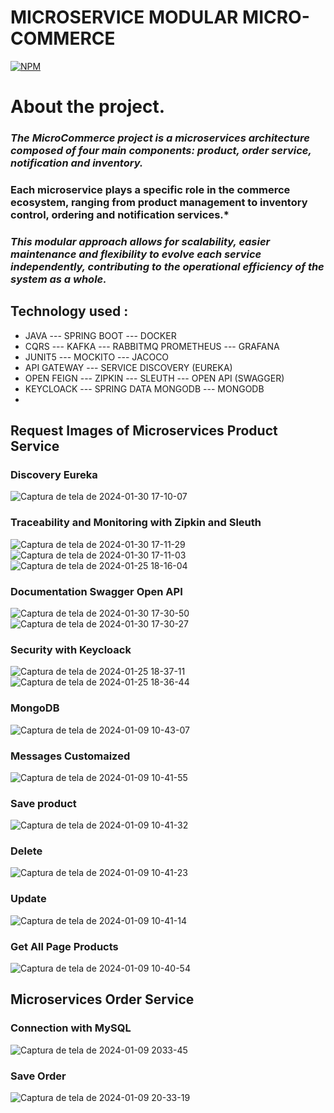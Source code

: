 # MICROSERVICE MODULAR  MICRO-COMMERCE

[![NPM](https://img.shields.io/npm/l/react)](https://github.com/JoelMaciel/Product-Catalog/blob/readm/LICENCE)

# About the project.


### *The MicroCommerce project is a microservices architecture composed of four main components: product, order service, notification and inventory.*
### Each microservice plays a specific role in the commerce ecosystem, ranging from product management to inventory control, ordering and notification services.*
### *This modular approach allows for scalability, easier maintenance and flexibility to evolve each service independently, contributing to the operational efficiency of the system as a whole.*

## Technology used :
-  JAVA ---  SPRING BOOT ---  DOCKER 
-  CQRS --- KAFKA --- RABBITMQ  PROMETHEUS --- GRAFANA
- JUNIT5 ---  MOCKITO --- JACOCO
-  API GATEWAY ---  SERVICE DISCOVERY (EUREKA)
-  OPEN FEIGN ---  ZIPKIN --- SLEUTH  ---  OPEN API (SWAGGER)
-  KEYCLOACK --- SPRING DATA MONGODB  --- MONGODB
-
## Request Images of Microservices Product Service

### Discovery Eureka

![Captura de tela de 2024-01-30 17-10-07](https://github.com/JoelMaciel/MicroCommerce/assets/77079093/ee7bd39c-69a2-4451-9f1a-8d748d77807f)

###  Traceability and Monitoring with Zipkin and Sleuth

![Captura de tela de 2024-01-30 17-11-29](https://github.com/JoelMaciel/MicroCommerce/assets/77079093/6839de0a-0b8f-4fae-b2d5-b022c67e2097)
![Captura de tela de 2024-01-30 17-11-03](https://github.com/JoelMaciel/MicroCommerce/assets/77079093/130e7c23-d77f-4652-a892-0f2d76fc9ba3)
![Captura de tela de 2024-01-25 18-16-04](https://github.com/JoelMaciel/MicroCommerce/assets/77079093/720f09b5-57d5-4684-9147-207d596ba9b5)

### Documentation Swagger Open API
![Captura de tela de 2024-01-30 17-30-50](https://github.com/JoelMaciel/MicroCommerce/assets/77079093/a0d08f0e-7a49-40a6-a7a4-1ee2996e9356)
![Captura de tela de 2024-01-30 17-30-27](https://github.com/JoelMaciel/MicroCommerce/assets/77079093/e2fa0fb9-46d9-45b1-8fed-87578795e27e)




### Security with Keycloack
![Captura de tela de 2024-01-25 18-37-11](https://github.com/JoelMaciel/MicroCommerce/assets/77079093/987c7813-1ced-4d19-980c-b7f79c748876)
![Captura de tela de 2024-01-25 18-36-44](https://github.com/JoelMaciel/MicroCommerce/assets/77079093/5d539843-9e4c-44dc-8f07-38b9659c7c82)

### MongoDB
![Captura de tela de 2024-01-09 10-43-07](https://github.com/JoelMaciel/MicroCommerce/assets/77079093/cd6ffbf2-6977-470a-9a36-5d36025835df)

### Messages Customaized
![Captura de tela de 2024-01-09 10-41-55](https://github.com/JoelMaciel/MicroCommerce/assets/77079093/bf5d507f-daf1-4fd6-a5ec-34a2afcf61cf)

### Save product
![Captura de tela de 2024-01-09 10-41-32](https://github.com/JoelMaciel/MicroCommerce/assets/77079093/bdd73a66-4691-4bd5-93ed-61c8fe1b7255)
### Delete
![Captura de tela de 2024-01-09 10-41-23](https://github.com/JoelMaciel/MicroCommerce/assets/77079093/79e8339d-a1e0-4e29-a899-2a2f6b972991)

### Update
![Captura de tela de 2024-01-09 10-41-14](https://github.com/JoelMaciel/MicroCommerce/assets/77079093/0973fafc-9160-4ffb-8149-6b83d5b6ea08)

### Get All Page Products
![Captura de tela de 2024-01-09 10-40-54](https://github.com/JoelMaciel/MicroCommerce/assets/77079093/9abdce30-f2f4-448f-8209-86d11be79a47)

## Microservices Order Service

### Connection with MySQL
![Captura de tela de 2024-01-09 2033-45](https://github.com/JoelMaciel/MicroCommerce/assets/77079093/7f757b3b-14b5-429b-805b-c8a2b238d4da)

### Save Order
![Captura de tela de 2024-01-09 20-33-19](https://github.com/JoelMaciel/MicroCommerce/assets/77079093/c47b8770-5dc9-4d9a-b860-615ec0cf89a3)


